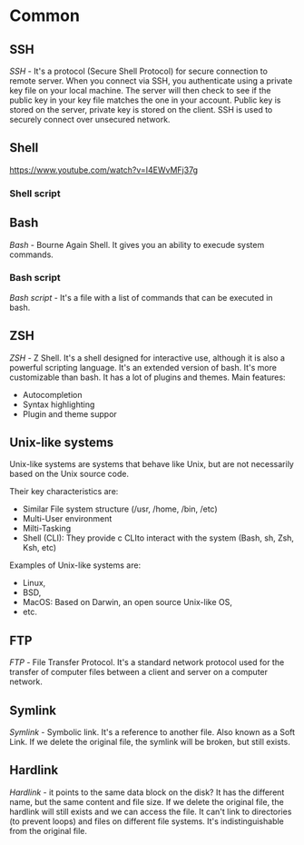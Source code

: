 # Common

## SSH
*SSH* - It's a protocol (Secure Shell Protocol) for secure connection to remote server. When you connect via SSH, you authenticate using a private key file on your local machine. The server will then check to see if the public key in your key file matches the one in your account. 
Public key is stored on the server, private key is stored on the client.
SSH is used to securely connect over unsecured network.

## Shell
https://www.youtube.com/watch?v=I4EWvMFj37g
### Shell script

## Bash
*Bash* - Bourne Again Shell. It gives you an ability to execude system commands. 
### Bash script
*Bash script* - It's a file with a list of commands that can be executed in bash. 

## ZSH
*ZSH* - Z Shell. It's a shell designed for interactive use, although it is also a powerful scripting language. It's an extended version of bash. It's more customizable than bash. It has a lot of plugins and themes. Main features:
- Autocompletion
- Syntax highlighting
- Plugin and theme suppor

## Unix-like systems
Unix-like systems are systems that behave like Unix, but are not necessarily based on the Unix source code.

Their key characteristics are: 
- Similar File system structure (/usr, /home, /bin, /etc)
- Multi-User environment
- Milti-Tasking
- Shell (CLI): They provide c CLIto interact with the system (Bash, sh, Zsh, Ksh, etc)
  
Examples of Unix-like systems are: 
- Linux, 
- BSD, 
- MacOS: Based on Darwin, an open source Unix-like OS,
- etc.

## FTP
*FTP* - File Transfer Protocol. It's a standard network protocol used for the transfer of computer files between a client and server on a computer network.

## Symlink
*Symlink* - Symbolic link. It's a reference to another file. Also known as a Soft Link. If we delete the original file, the symlink will be broken, but still exists.

## Hardlink
*Hardlink* - it points to the same data block on the disk? It has the different name, but the same content and file size. If we delete the original file, the hardlink will still exists and we can access the file. It can't link to directories (to prevent loops) and files on different file systems. It's indistinguishable from the original file.
